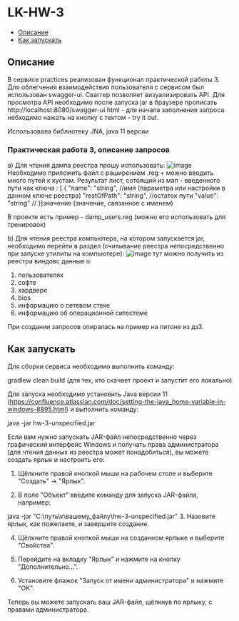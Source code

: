 # LK-HW-3

- [Описание](#Описание)
- [Как запускать](#как-запускать)

## Описание

В сервисе practices реализован функционал практической работы 3.
Для облегчения взаимодействия пользователя с сервисом был использован swagger-ui. Сваггер позволяет визуализировать API. Для просмотра API необходимо после запуска jar в браузере прописать http://localhost:8080/swagger-ui.html - для начала заполнения запроса небходимо нажать на кнопку с тектом - try it out.

Использовала библиотеку JNA, java 11 версии

### Практическая работа 3, описание запросов
a) Для чтения дампа реестра прошу использовать:
![image](https://github.com/user-attachments/assets/1a8d4715-9027-475c-ab70-9e851a9d7713)
Необходимо приложить файл с раширением .reg + можно вводить много путей к кустам. Результат лист, сотоящий из мап - введенного пути как ключа : [  {
      "name": "string", //имя (параметра или настройки в данном ключе реестра)
      "restOfPath": "string", //остаток пути
      "value": "string" //
    }]значение (значение, связанное с именем)

    
В проекте есть пример - damp_users.reg (можно его использовать для тренировок)


b) Для чтения реестра компьютера, на котором запускается jar, необходимо перейти в раздел (считывание реестра непосредственно при запуске утилиты на компьютере):
![image](https://github.com/user-attachments/assets/8c907071-10e4-4dfa-9d28-b2398d31bec6)
тут можно получить из реестра виндовс данные о:
1. пользователях
2. софте
3. хардвере
4. bios
5. информацию о сетевом стеке
6. информацию об операционной ситестеме


При создании запросов опиралась на пример на питоне из дз3. 

## Как запускать

Для сборки сервиса необходимо выполнить команду:

gradlew clean build (для тех, кто скачает проект и запустит его локально)

Для запуска необходимо установить Java версии 11 (https://confluence.atlassian.com/doc/setting-the-java_home-variable-in-windows-8895.html) и выполнить команду:

java -jar hw-3-unspecified.jar

Если вам нужно запускать JAR-файл непосредственно через графический интерфейс Windows и получать права администратора (для чтения данных из реестра может понадобиться), вы можете создать ярлык и настроить его:

1. Щёлкните правой кнопкой мыши на рабочем столе и выберите "Создать" -> "Ярлык".

2. В поле "Объект" введите команду для запуска JAR-файла, например:

java -jar "C:\путь\к\вашему_файлу\hw-3-unspecified.jar"
3. Назовите ярлык, как пожелаете, и завершите создание.

4. Щёлкните правой кнопкой мыши на созданном ярлыке и выберите "Свойства".

5. Перейдите на вкладку "Ярлык" и нажмите на кнопку "Дополнительно...".

6. Установите флажок "Запуск от имени администратора" и нажмите "OK".

Теперь вы можете запускать ваш JAR-файл, щёлкнув по ярлыку, с правами администратора.

